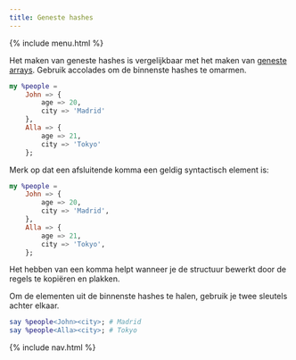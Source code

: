 ```yaml
---
title: Geneste hashes
---
```


{% include menu.html %}

Het maken van geneste hashes is vergelijkbaar met het maken van [geneste arrays](/nl/essentials/positionals/nested-arrays). Gebruik accolades om de binnenste hashes te omarmen.

```raku
my %people =
    John => {
        age => 20,
        city => 'Madrid'
    },
    Alla => {
        age => 21,
        city => 'Tokyo'
    };
```

Merk op dat een afsluitende komma een geldig syntactisch element is:

```raku
my %people =
    John => {
        age => 20,
        city => 'Madrid',
    },
    Alla => {
        age => 21,
        city => 'Tokyo',
    };
```

Het hebben van een komma helpt wanneer je de structuur bewerkt door de regels te kopiëren en plakken.

Om de elementen uit de binnenste hashes te halen, gebruik je twee sleutels achter elkaar.

```raku
say %people<John><city>; # Madrid
say %people<Alla><city>; # Tokyo
```

{% include nav.html %}